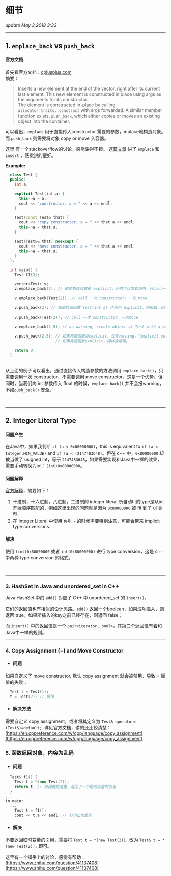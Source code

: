 # 细节
_update May 3,2018  3:33_

---

## 1. `emplace_back` vs `push_back`
#### 官方文档
首先看官方文档：[cplusplus.com](http://www.cplusplus.com/reference/vector/vector/emplace_back/)  
摘要：
> Inserts a new element at the end of the vector, right after its current last element. This new element is constructed in place using args as the arguments for its constructor.  
> The element is constructed in-place by calling `allocator_traits::construct` with args forwarded. A similar member function exists, `push_back`, which either copies or moves an existing object into the container.

可以看出，`emplace` 用于直接传入constructor 需要的参数，inplace地构造对象。而 `push_back` 则需要将对象 copy or move 入容器。

[这里](https://stackoverflow.com/questions/10890653/why-would-i-ever-use-push-back-instead-of-emplace-back?utm_medium=organic&utm_source=google_rich_qa&utm_campaign=google_rich_qa) 有一个stackoverflow的讨论，感觉讲得不错。
[这篇文章](http://blog.guorongfei.com/2016/03/16/cppx-stdlib-empalce/) 讲了 `emplace` 和 `insert` ，感觉讲的很好。

**Example:**
```cpp
  class Test {
  public:
    int a;
  
    explicit Test(int a) {
      this->a = a;
      cout << "constructor: a = " << a << endl;
    }
  
    Test(const Test& that) {
      cout << "copy constructor, a = " << that.a << endl;
      this->a = that.a;
    }
  
    Test(Test&& that) noexcept {
      cout << "move constructor, a = " << that.a << endl;
      this->a = that.a;
    }
  };
  
  int main() {
    Test t1{3};

    vector<Test> v;
    v.emplace_back(2); // 即使构造函数是 explicit，仍然可以隐式调用，只call一次constructor, no copy，no move
    
    v.emplace_back(Test(2)); // call 一次 constructor，一次 move
    
    v.push_back(2); // 如果构造函数 Test(int a) 声明为 explicit，则报错，因为无法隐式调用
    
    v.push_back(Test(2)); // call 一次 constructor，一次move
    
    v.emplace_back(2.5); // no warning, create object of Test with a == 2
    
    v.push_back(2.5); // 如果构造函数非explicit，会有warning，"implicit conversion from 'double' to 'int'"
                      // 如果构造函数explicit，同样会报错。
    
    return 0;
  }
  
```

从上面的例子可以看出，通过直接传入构造参数的方法调用 `emplace_back()`，只需要调用一次 constructor，不需要调用 move constructor，这是一个优势。但同时，当我们向 int 参数传入 float 的时候，`emplace_back()` 并不会报warning，不如`push_back()` 安全。

<br>

---

## 2. Integer Literal Type
#### 问题产生
在Java中，如果我判断 `if (a < 0x80000000)`，this is equivalent to `if (a < Integer.MIN_VALUE)` and `if (a < -2147483648)`。但在 c++ 中，`0x80000000` 却被当做了 usigned int，等于 `2147483648`，如果需要实现和Java中一样的效果，需要手动转换为int：`(int)0x80000000`。

#### 问题解释
[官方解释](http://en.cppreference.com/w/cpp/language/integer_literal)，摘要如下：

1. 十进制，十六进制，八进制，二进制的 integer literal 所自动fit的type是从int开始顺序匹配的，例如这里出现的问题就是因为 `0x80000000` 被 fit 到了 ul 类型.
2. 在 Integer Literal 中使用 `负号 -` 的时候需要特别注意，可能会带来 implicit type conversions.

#### 解决
使用 `(int)0x80000000` 或者 `int(0x80000000)` 进行 type conversion，这是 c++ 中两种 type conversion 的格式。

<br>

---

### 3. HashSet in Java and unordered_set in C++
Java HashSet 中的 `add()` 对应了 C++ 中 unordered_set 的 `insert()`。

它们的返回值也有相似的设计思路。`add()` 返回一个boolean，如果成功插入，则返回 true，如果所插入的key之前已经存在，则返回 false；

而 `insert()` 中的返回值是一个 `pair<iterator, bool>`，其第二个返回值有着和Java中一样的规则。

---

### 4. Copy Assignment (=) and Move Constructor
* #### 问题
如果自定义了 move constructor, 默认 copy assignment 就会被禁用，导致 = 赋值的失败：
```cpp
  Test t = Test(1);
  t = Test(2); // 报错
```
* #### 解决方法
需要自定义 copy assignment，或者将其定义为 `Test& operator=(Test&)=default;`. 详见官方文档，讲的还比较清楚：  
[https://en.cppreference.com/w/cpp/language/copy_assignment](https://en.cppreference.com/w/cpp/language/copy_assignment)

### 5. 函数返回对象，内容为乱码
* #### 问题
```cpp
  Test& f1() {
    Test t = *(new Test(2));
    return t; // 原因就是这里，返回了一个临时变量的引用
  }
...
in main:
  ...
    Test t = f1();
    cout << t.a << endl; // 打印出为乱码
```
* #### 解决
不要返回临时变量的引用，需要将 `Test t = *(new Test(2));` 改为 `Test& t = *(new Test(2));` 即可。

这里有一个知乎上的讨论，感觉有帮助：[https://www.zhihu.com/question/41137408](https://www.zhihu.com/question/41137408)










































